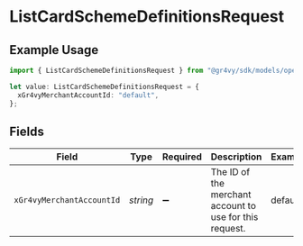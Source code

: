 # ListCardSchemeDefinitionsRequest

## Example Usage

```typescript
import { ListCardSchemeDefinitionsRequest } from "@gr4vy/sdk/models/operations";

let value: ListCardSchemeDefinitionsRequest = {
  xGr4vyMerchantAccountId: "default",
};
```

## Fields

| Field                                                   | Type                                                    | Required                                                | Description                                             | Example                                                 |
| ------------------------------------------------------- | ------------------------------------------------------- | ------------------------------------------------------- | ------------------------------------------------------- | ------------------------------------------------------- |
| `xGr4vyMerchantAccountId`                               | *string*                                                | :heavy_minus_sign:                                      | The ID of the merchant account to use for this request. | default                                                 |